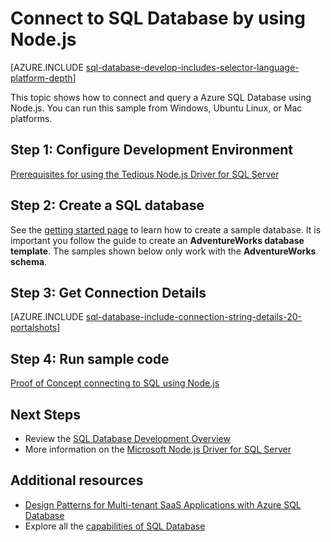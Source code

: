 <properties
    pageTitle="Connect to SQL Database by using Node.js | Microsoft Azure"
    description="Presents a Node.js code sample you can use to connect to Azure SQL Database."
    services="sql-database"
    documentationCenter=""
    authors="meet-bhagdev"
    manager="jhubbard"
    editor=""/>

<tags
    ms.service="sql-database"
    ms.workload="drivers"
    ms.tgt_pltfrm="na"
    ms.devlang="nodejs"
    ms.topic="article"
    ms.date="10/03/2016"
    ms.author="meetb"/>

# <a name="connect-to-sql-database-by-using-nodejs"></a>Connect to SQL Database by using Node.js

[AZURE.INCLUDE [sql-database-develop-includes-selector-language-platform-depth](../../includes/sql-database-develop-includes-selector-language-platform-depth.md)] 

This topic shows how to connect and query a Azure SQL Database using Node.js. You can run this sample from Windows, Ubuntu Linux, or Mac platforms.

## <a name="step-1-configure-development-environment"></a>Step 1: Configure Development Environment

[Prerequisites for using the Tedious Node.js Driver for SQL Server](https://msdn.microsoft.com/library/mt652094.aspx)

## <a name="step-2-create-a-sql-database"></a>Step 2: Create a SQL database

See the [getting started page](sql-database-get-started.md) to learn how to create a sample database.  It is important you follow the guide to create an **AdventureWorks database template**. The samples shown below only work with the **AdventureWorks schema**.

## <a name="step-3-get-connection-details"></a>Step 3: Get Connection Details

[AZURE.INCLUDE [sql-database-include-connection-string-details-20-portalshots](../../includes/sql-database-include-connection-string-details-20-portalshots.md)]

## <a name="step-4-run-sample-code"></a>Step 4: Run sample code

[Proof of Concept connecting to SQL using Node.js](https://msdn.microsoft.com/library/mt715784.aspx)

## <a name="next-steps"></a>Next Steps

* Review the [SQL Database Development Overview](sql-database-develop-overview.md)
* More information on the [Microsoft Node.js Driver for SQL Server](https://msdn.microsoft.com/library/mt652093.aspx)

## <a name="additional-resources"></a>Additional resources 

* [Design Patterns for Multi-tenant SaaS Applications with Azure SQL Database](sql-database-design-patterns-multi-tenancy-saas-applications.md)
* Explore all the [capabilities of SQL Database](https://azure.microsoft.com/services/sql-database/)
